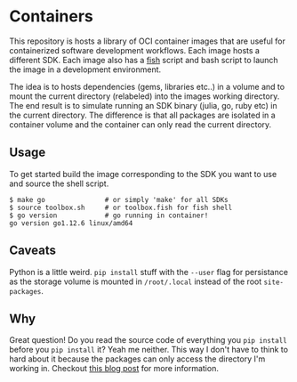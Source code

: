# Containers

This repository is hosts a library of OCI container images that are useful for
containerized software development workflows. Each image hosts a different SDK.
Each image also has a [fish](https://fishshell.com) script and bash script to
launch the image in a development environment.

The idea is to hosts dependencies (gems, libraries etc..) in a volume and to
mount the current directory (relabeled) into the images working directory. The
end result is to simulate running an SDK binary (julia, go, ruby etc) in the
current directory. The difference is that all packages are isolated in a
container volume and the container can only read the current directory.

## Usage

To get started build the image corresponding to the SDK you want to use and
source the shell script.

```
$ make go               # or simply 'make' for all SDKs
$ source toolbox.sh     # or toolbox.fish for fish shell
$ go version            # go running in container!
go version go1.12.6 linux/amd64
```

## Caveats

Python is a little weird. `pip install` stuff with the `--user` flag for
persistance as the storage volume is mounted in `/root/.local` instead of the
root `site-packages`.

## Why

Great question! Do you read the source code of everything you `pip install`
before you `pip install` it? Yeah me neither. This way I don't have to think to
hard about it because the packages can only access the directory I'm working
in. Checkout
[this blog post](https://www.nfsmith.ca/articles/containerized_development/)
for more information.
